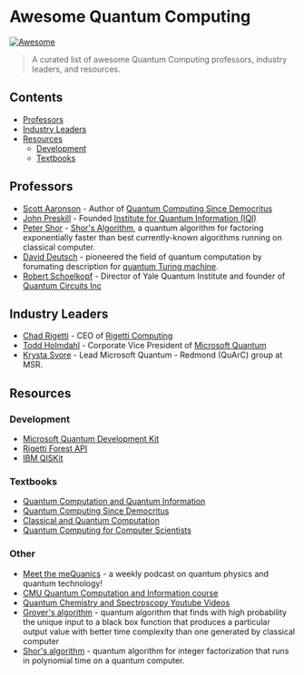 # Awesome Quantum Computing

[![Awesome](https://awesome.re/badge.svg)](https://awesome.re)

> A curated list of awesome Quantum Computing professors, industry leaders, and resources.

## Contents

- [Professors](#professors)
- [Industry Leaders](#industry-leaders)
- [Resources](#resources)
	- [Development](#development)
	- [Textbooks](#textbooks)

## Professors

* [Scott Aaronson](https://www.scottaaronson.com/) - Author of [Quantum Computing Since Democritus](https://www.amazon.com/Quantum-Computing-since-Democritus-Aaronson/dp/0521199565/)
* [John Preskill](http://www.theory.caltech.edu/~preskill/) - Founded [Institute for Quantum Information (IQI)](http://www.iqi.caltech.edu/index.html)
* [Peter Shor](http://www-math.mit.edu/~shor/) - [Shor's Algorithm](https://www.wikiwand.com/en/Shor%27s_algorithm), a quantum algorithm for factoring exponentially faster than best currently-known algorithms running on classical computer.
* [David Deutsch](http://www.daviddeutsch.org.uk/) - pioneered the field of quantum computation by forumating description for [quantum Turing machine](https://www.wikiwand.com/en/Quantum_Turing_machine).
* [Robert Schoelkopf](https://rsl.yale.edu/node/148) - Director of Yale Quantum Institute and founder of [Quantum Circuits Inc](http://quantumcircuits.com/)

## Industry Leaders

* [Chad Rigetti](https://medium.com/@chadrigetti) - CEO of [Rigetti Computing](https://rigetti.com/)
* [Todd Holmdahl](https://www.microsoft.com/en-us/research/people/toddhol/) - Corporate Vice President of [Microsoft Quantum](https://www.microsoft.com/en-us/research/lab/quantum/)
* [Krysta Svore](https://www.microsoft.com/en-us/research/people/ksvore/) - Lead Microsoft Quantum - Redmond (QuArC) group at MSR.

## Resources

### Development

* [Microsoft Quantum Development Kit](https://www.microsoft.com/en-us/quantum/development-kit)
* [Rigetti Forest API](https://www.rigetti.com/forest)
* [IBM QISKit](https://www.qiskit.org/)

### Textbooks

* [Quantum Computation and Quantum Information](https://books.google.com/books?id=-s4DEy7o-a0C&hl=en)
* [Quantum Computing Since Democritus](https://www.amazon.com/Quantum-Computing-since-Democritus-Aaronson/dp/0521199565/)
* [Classical and Quantum Computation](https://books.google.com/books?id=qYHTvHPvmG8C&dq=isbn:0821832298&hl=en&sa=X&ved=0ahUKEwjK1rzopJjZAhUnrlQKHWivD5kQ6AEIKTAA)
* [Quantum Computing for Computer Scientists](https://www.amazon.com/Quantum-Computing-Computer-Scientists-Yanofsky/dp/0521879965)

### Other

* [Meet the meQuanics](http://www.h-bar.com.au/meet-the-mequanics/) - a weekly podcast on quantum physics and quantum technology!
* [CMU Quantum Computation and Information course](https://www.cs.cmu.edu/~odonnell/quantum15/)
* [Quantum Chemistry and Spectroscopy Youtube Videos](https://www.youtube.com/playlist?list=PLm8ZSArAXicL3jKr_0nHHs5TwfhdkMFhh)
* [Grover's algorithm](https://www.wikiwand.com/en/Grover%27s_algorithm) - quantum algorithm that finds with high probability the unique input to a black box function that produces a particular output value with better time complexity than one generated by classical computer
* [Shor's algorithm](https://www.wikiwand.com/en/Shor%27s_algorithm) - quantum algorithm for integer factorization that runs in polynomial time on a quantum computer.

